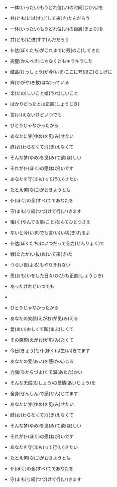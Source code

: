 
- 一体(いったい)もうどれ位(い)の时间(じかん)を
　
- 共(とも)に过(す)ごして来(き)たんだろう

- 一体(いったい)もうどれ位(い)の距离(きょり)を

- 共(とも)に进(すす)んだだろう

- 仆达(ぼくたち)がこれまでに残(のこ)してきた
　
- 完璧(かんぺき)じゃなくともキラキラした
　
- 结晶(けっしょう)が今(いま)ここに夸(ほこ)らしげに

- 辉(かがや)き放(はな)っている
　
- 楽(たの)しいこと嬉(うれ)しいこと
　
- ばかりだったとは正直(しょうじき)
　
- 言(い)えないけどいつでも

- ひとりじゃなかったから

- あなたに梦(ゆめ)を见(み)せたい
　
- 终(お)わらなくて消(き)えなくて
　
- そんな梦(ゆめ)を见(み)て欲(ほ)しい
　
- それが仆(ぼく)の愿(ねが)いです
　
- あなたを守(まも)って行(い)きたい
　
- たとえ何(なに)がおきようとも
  　
- 仆(ぼく)の全(すべ)てであなたを
  　
- 守(まも)り続(つづ)けて行(い)きます
  
- 悔(く)やんでる事(こと)なんてひとつさえ
  
- ないと今(いま)でも言(い)い切(き)れるよ
  
- 仆达(ぼくたち)はいつだって全力(ぜんりょく)で

- 戦(たたか)い抜(ぬ)いて来(き)た
  　
- つらい夜(よる)もやりきれない
　
- 思(おも)いをした日々(ひび)も正直(しょうじき)
　
- あったけれどいつでも
- 　　
- ひとりじゃなかったから
　
- あなたの笑颜(えがお)が见(み)える
　
- 爱(あい)おしくて眩(まぶ)しくて
　　
- その笑颜(えがお)が见(み)たくて
  　
- 今日(きょう)も仆(ぼく)は生(い)きてます
  　
- あなたの爱(あい)を感(かん)じる
  　
- 力强(ちからづよ)くて温(あたた)かい
　
- そんな无偿(むしょう)の爱情(あいじょう)を
　　
- 全身(ぜんしん)で感(かん)じてます
  　
- あなたに梦(ゆめ)を见(み)せたい

- 终(お)わらなくて消(き)えなくて

- そんな梦(ゆめ)を见(み)て欲(ほ)しい
　
- それが仆(ぼく)の愿(ねが)いです
　　
- あなたを守(まも)って行(い)きたい
　　
- たとえ何(なに)がおきようとも
　　
- 仆(ぼく)の全(すべ)てであなたを
　
- 守(まも)り続(つづ)けて行(い)きます
